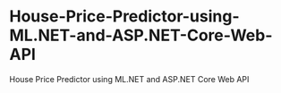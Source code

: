 # House-Price-Predictor-using-ML.NET-and-ASP.NET-Core-Web-API
House Price Predictor using ML.NET and ASP.NET Core Web API
